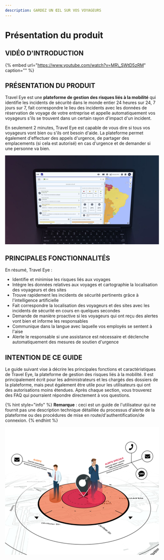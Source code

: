 ```yaml
---
description: GARDEZ UN ŒIL SUR VOS VOYAGEURS
---
```


# Présentation du produit

## VIDÉO D'INTRODUCTION

{% embed url="https://www.youtube.com/watch?v=MR\_SWtD5zRM" caption="" %}

## PRÉSENTATION DU PRODUIT

Travel Eye est une **plateforme de gestion des risques liés à la mobilité** qui identifie les incidents de sécurité dans le monde entier 24 heures sur 24, 7 jours sur 7, fait correspondre le lieu des incidents avec les données de réservation de voyage de votre entreprise et appelle automatiquement vos voyageurs s'ils se trouvent dans un certain rayon d'impact d'un incident.

En seulement 2 minutes, Travel Eye est capable de vous dire si tous vos voyageurs vont bien ou s'ils ont besoin d'aide. La plateforme permet également d'effectuer des appels d'urgence, de partager des emplacements \(si cela est autorisé\) en cas d'urgence et de demander si une personne va bien.

![](.gitbook/assets/travel-eye-cover%20%282%29.JPG)

## PRINCIPALES FONCTIONNALITÉS

En résumé, Travel Eye :

* Identifie et minimise les risques liés aux voyages
* Intègre les données relatives aux voyages et cartographie la localisation des voyageurs et des sites 
* Trouve rapidement les incidents de sécurité pertinents grâce à l'intelligence artificielle
* Fait correspondre la localisation des voyageurs et des sites avec les incidents de sécurité en cours en quelques secondes
* Demande de manière proactive si les voyageurs qui ont reçu des alertes vont bien et informe les responsables
* Communique dans la langue avec laquelle vos employés se sentent à l'aise
* Alerte le responsable si une assistance est nécessaire et déclenche automatiquement des mesures de soutien d'urgence

## INTENTION DE CE GUIDE

Le guide suivant vise à décrire les principales fonctions et caractéristiques de Travel Eye, la plateforme de gestion des risques liés à la mobilité. Il est principalement écrit pour les administrateurs et les chargés des dossiers de la plateforme, mais peut également être utile pour les utilisateurs qui ont des autorisations moins étendues. Après chaque section, vous trouverez des FAQ qui pourraient répondre directement à vos questions.

{% hint style="info" %}
**Remarque** : ceci est un guide de l'utilisateur qui ne fournit pas une description technique détaillée du processus d'alerte de la plateforme ou des procédures de mise en route/d'authentification/de connexion.
{% endhint %}

![](.gitbook/assets/fr-alerting.jpg)

